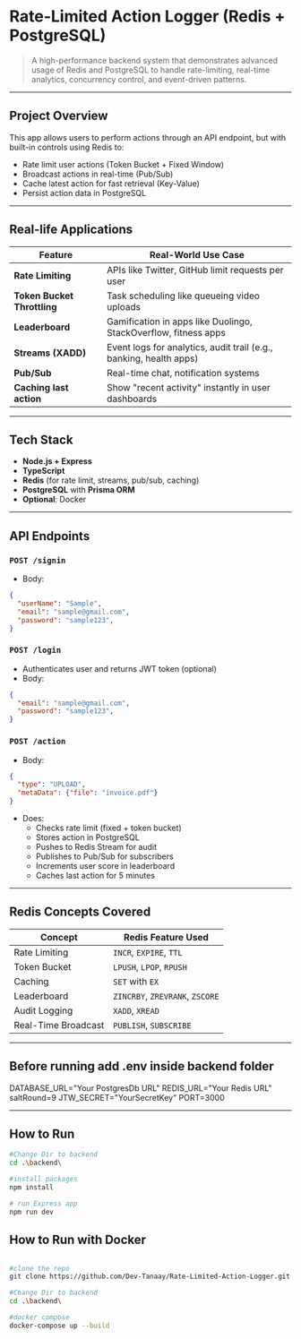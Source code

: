 # Rate-Limited Action Logger (Redis + PostgreSQL)

> A high-performance backend system that demonstrates advanced usage of Redis and PostgreSQL to handle rate-limiting, real-time analytics, concurrency control, and event-driven patterns.

---

## Project Overview

This app allows users to perform actions through an API endpoint, but with built-in controls using Redis to:
- Rate limit user actions (Token Bucket + Fixed Window)
- Broadcast actions in real-time (Pub/Sub)
- Cache latest action for fast retrieval (Key-Value)
- Persist action data in PostgreSQL

---

## Real-life Applications

| Feature                      | Real-World Use Case                                                |
|-----------------------------|---------------------------------------------------------------------|
| **Rate Limiting**           | APIs like Twitter, GitHub limit requests per user                  |
| **Token Bucket Throttling** | Task scheduling like queueing video uploads                        |
| **Leaderboard**             | Gamification in apps like Duolingo, StackOverflow, fitness apps    |
| **Streams (XADD)**          | Event logs for analytics, audit trail (e.g., banking, health apps) |
| **Pub/Sub**                 | Real-time chat, notification systems                               |
| **Caching last action**     | Show "recent activity" instantly in user dashboards                |

---

## Tech Stack

- **Node.js + Express**
- **TypeScript**
- **Redis** (for rate limit, streams, pub/sub, caching)
- **PostgreSQL** with **Prisma ORM**
- **Optional**: Docker

---

## API Endpoints

### `POST /signin`
- Body: 
```json
{
  "userName": "Sample",
  "email": "sample@gmail.com",
  "password": "sample123",
}
```

### `POST /login`
- Authenticates user and returns JWT token (optional)
- Body: 
```json
{
  "email": "sample@gmail.com",
  "password": "sample123",
}
```

### `POST /action`
- Body: 
```json
{
  "type": "UPLOAD",
  "metaData": {"file": "invoice.pdf"}
}
```
- Does:
  - Checks rate limit (fixed + token bucket)
  - Stores action in PostgreSQL
  - Pushes to Redis Stream for audit
  - Publishes to Pub/Sub for subscribers
  - Increments user score in leaderboard
  - Caches last action for 5 minutes

---

## Redis Concepts Covered

| Concept             | Redis Feature Used           |
|---------------------|------------------------------|
| Rate Limiting       | `INCR`, `EXPIRE`, `TTL`      |
| Token Bucket        | `LPUSH`, `LPOP`, `RPUSH`     |
| Caching             | `SET` with `EX`              |
| Leaderboard         | `ZINCRBY`, `ZREVRANK`, `ZSCORE` |
| Audit Logging       | `XADD`, `XREAD`              |
| Real-Time Broadcast | `PUBLISH`, `SUBSCRIBE`       |

---

## Before running add .env inside backend folder
DATABASE_URL="Your PostgresDb URL"
REDIS_URL="Your Redis URL"
saltRound=9
JTW_SECRET="YourSecretKey"
PORT=3000


---

## How to Run

```bash
#Change Dir to backend
cd .\backend\

#install packages 
npm install

# run Express app
npm run dev

```

## How to Run with Docker

```bash

#clone the repo 
git clone https://github.com/Dev-Tanaay/Rate-Limited-Action-Logger.git

#Change Dir to backend
cd .\backend\

#docker compose
docker-compose up --build

```
